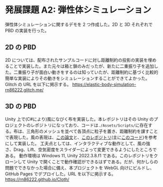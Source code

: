 # 発展課題 A2: 弾性体シミュレーション

弾性体シミュレーションに関するデモを 2 つ作成した。2D と 3D それぞれで PBD の実装を行った。

## 2D の PBD

2D については、配布されたサンプルコードに対し距離制約の投影の実装を埋めることで実装した。また元々は箱と鎖のみだったが、新たに二重振り子を追加した。二重振り子が面白い動きをするのは知っていたが、距離制約に基づく比較的簡単な実装によりその動きをシミュレーションすることができてよかった。
Glitch の URL を以下に掲示する。
https://elastic-body-simulation-rn86222.glitch.me/

## 3D の PBD

Unity 上で(C#により)風になびく布を実装した。本レポジトリはその Unity のプロジェクトのレポジトリになっており、コードは`./Assets/Scripts/`に存在する。布は、三角形のメッシュを並べて各頂点に粒子を置き、距離制約を課すことで表現した。風の表現は、[この論文](https://dl.acm.org/doi/10.1145/2614106.2614120)と、[このレポジトリ](https://github.com/yuki-koyama/elasty)(主に[このコード](https://github.com/yuki-koyama/elasty/blob/b959790659968d3793f78c882bb39619c81886ce/src/cloth-sim-object.cpp))を参考にして実装した。
工夫点としては、インタラクティブな動作として、風の強さ、Drag、Lift、空気密度をスライダーによって変更できるようにしたところである。
動作環境は Windows 11, Unity 2022.3.8.f1 である。このレポジトリをクローンして Unity で開くことで動作確認ができるはずである。だが、何かしらの問題でできなかった場合に備え、本プロジェクトを WebGL 向けにビルドし、GitHub Pages でデプロイした。URL を以下に掲示する。
https://rn86222.github.io/Cloth/
